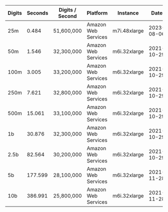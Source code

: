 | Digits | Seconds | Digits / Second | Platform | Instance | Date | Files |
| ------ | ------- | --------------- | -------- | -------- | ---- | ----- |
| 25m | 0.484 | 51,600,000 | Amazon Web Services | m7i.48xlarge | 2023-08-06 | [cfg](../Amazon%20Web%20Services/m7i.48xlarge/Log%285%29%20%5Bmachin-secondary%5D/Log%285%29%20-%2020230806-122022.cfg) [out](../Amazon%20Web%20Services/m7i.48xlarge/Log%285%29%20%5Bmachin-secondary%5D/Log%285%29%20-%2020230806-122022.out) [txt](../Amazon%20Web%20Services/m7i.48xlarge/Log%285%29%20%5Bmachin-secondary%5D/Log%285%29%20-%2020230806-122022.txt) |
| 50m | 1.546 | 32,300,000 | Amazon Web Services | m6i.32xlarge | 2021-10-29 | [cfg](../Amazon%20Web%20Services/m6i.32xlarge/Log%285%29%20%5Bmachin-secondary%5D/Log%285%29%20-%2020211029-161236.cfg) [out](../Amazon%20Web%20Services/m6i.32xlarge/Log%285%29%20%5Bmachin-secondary%5D/Log%285%29%20-%2020211029-161236.out) [txt](../Amazon%20Web%20Services/m6i.32xlarge/Log%285%29%20%5Bmachin-secondary%5D/Log%285%29%20-%2020211029-161236.txt) |
| 100m | 3.005 | 33,200,000 | Amazon Web Services | m6i.32xlarge | 2021-10-29 | [cfg](../Amazon%20Web%20Services/m6i.32xlarge/Log%285%29%20%5Bmachin-secondary%5D/Log%285%29%20-%2020211029-161249.cfg) [out](../Amazon%20Web%20Services/m6i.32xlarge/Log%285%29%20%5Bmachin-secondary%5D/Log%285%29%20-%2020211029-161249.out) [txt](../Amazon%20Web%20Services/m6i.32xlarge/Log%285%29%20%5Bmachin-secondary%5D/Log%285%29%20-%2020211029-161249.txt) |
| 250m | 7.621 | 32,800,000 | Amazon Web Services | m6i.32xlarge | 2021-10-29 | [cfg](../Amazon%20Web%20Services/m6i.32xlarge/Log%285%29%20%5Bmachin-secondary%5D/Log%285%29%20-%2020211029-161304.cfg) [out](../Amazon%20Web%20Services/m6i.32xlarge/Log%285%29%20%5Bmachin-secondary%5D/Log%285%29%20-%2020211029-161304.out) [txt](../Amazon%20Web%20Services/m6i.32xlarge/Log%285%29%20%5Bmachin-secondary%5D/Log%285%29%20-%2020211029-161304.txt) |
| 500m | 15.061 | 33,100,000 | Amazon Web Services | m6i.32xlarge | 2021-10-29 | [cfg](../Amazon%20Web%20Services/m6i.32xlarge/Log%285%29%20%5Bmachin-secondary%5D/Log%285%29%20-%2020211029-172636.cfg) [out](../Amazon%20Web%20Services/m6i.32xlarge/Log%285%29%20%5Bmachin-secondary%5D/Log%285%29%20-%2020211029-172636.out) [txt](../Amazon%20Web%20Services/m6i.32xlarge/Log%285%29%20%5Bmachin-secondary%5D/Log%285%29%20-%2020211029-172636.txt) |
| 1b | 30.876 | 32,300,000 | Amazon Web Services | m6i.32xlarge | 2021-10-29 | [cfg](../Amazon%20Web%20Services/m6i.32xlarge/Log%285%29%20%5Bmachin-secondary%5D/Log%285%29%20-%2020211029-172710.cfg) [out](../Amazon%20Web%20Services/m6i.32xlarge/Log%285%29%20%5Bmachin-secondary%5D/Log%285%29%20-%2020211029-172710.out) [txt](../Amazon%20Web%20Services/m6i.32xlarge/Log%285%29%20%5Bmachin-secondary%5D/Log%285%29%20-%2020211029-172710.txt) |
| 2.5b | 82.564 | 30,200,000 | Amazon Web Services | m6i.32xlarge | 2021-10-29 | [cfg](../Amazon%20Web%20Services/m6i.32xlarge/Log%285%29%20%5Bmachin-secondary%5D/Log%285%29%20-%2020211029-204423.cfg) [out](../Amazon%20Web%20Services/m6i.32xlarge/Log%285%29%20%5Bmachin-secondary%5D/Log%285%29%20-%2020211029-204423.out) [txt](../Amazon%20Web%20Services/m6i.32xlarge/Log%285%29%20%5Bmachin-secondary%5D/Log%285%29%20-%2020211029-204423.txt) |
| 5b | 177.599 | 28,100,000 | Amazon Web Services | m6i.32xlarge | 2021-11-28 | [cfg](../Amazon%20Web%20Services/m6i.32xlarge/Log%285%29%20%5Bmachin-secondary%5D/Log%285%29%20-%2020211128-004529.cfg) [out](../Amazon%20Web%20Services/m6i.32xlarge/Log%285%29%20%5Bmachin-secondary%5D/Log%285%29%20-%2020211128-004529.out) [txt](../Amazon%20Web%20Services/m6i.32xlarge/Log%285%29%20%5Bmachin-secondary%5D/Log%285%29%20-%2020211128-004529.txt) |
| 10b | 386.991 | 25,800,000 | Amazon Web Services | m6i.32xlarge | 2021-11-28 | [cfg](../Amazon%20Web%20Services/m6i.32xlarge/Log%285%29%20%5Bmachin-secondary%5D/Log%285%29%20-%2020211128-145944.cfg) [out](../Amazon%20Web%20Services/m6i.32xlarge/Log%285%29%20%5Bmachin-secondary%5D/Log%285%29%20-%2020211128-145944.out) [txt](../Amazon%20Web%20Services/m6i.32xlarge/Log%285%29%20%5Bmachin-secondary%5D/Log%285%29%20-%2020211128-145944.txt) |
